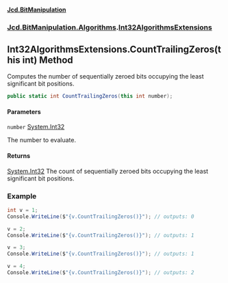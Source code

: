 #### [Jcd.BitManipulation](index.md 'index')

### [Jcd.BitManipulation.Algorithms](Jcd.BitManipulation.Algorithms 'Jcd.BitManipulation.Algorithms').[Int32AlgorithmsExtensions](Jcd.BitManipulation.Algorithms.Int32AlgorithmsExtensions 'Jcd.BitManipulation.Algorithms.Int32AlgorithmsExtensions')

## Int32AlgorithmsExtensions.CountTrailingZeros(this int) Method

Computes the number of sequentially zeroed bits occupying the
least significant bit positions.

```csharp
public static int CountTrailingZeros(this int number);
```

#### Parameters

<a name='Jcd.BitManipulation.Algorithms.Int32AlgorithmsExtensions.CountTrailingZeros(thisint).number'></a>

`number` [System.Int32](https://docs.microsoft.com/en-us/dotnet/api/System.Int32 'System.Int32')

The number to evaluate.

#### Returns

[System.Int32](https://docs.microsoft.com/en-us/dotnet/api/System.Int32 'System.Int32')
The count of sequentially zeroed bits occupying the least significant bit positions.

### Example

```csharp
int v = 1;
Console.WriteLine($"{v.CountTrailingZeros()}"); // outputs: 0

v = 2;
Console.WriteLine($"{v.CountTrailingZeros()}"); // outputs: 1

v = 3;
Console.WriteLine($"{v.CountTrailingZeros()}"); // outputs: 1

v = 4;
Console.WriteLine($"{v.CountTrailingZeros()}"); // outputs: 2
```